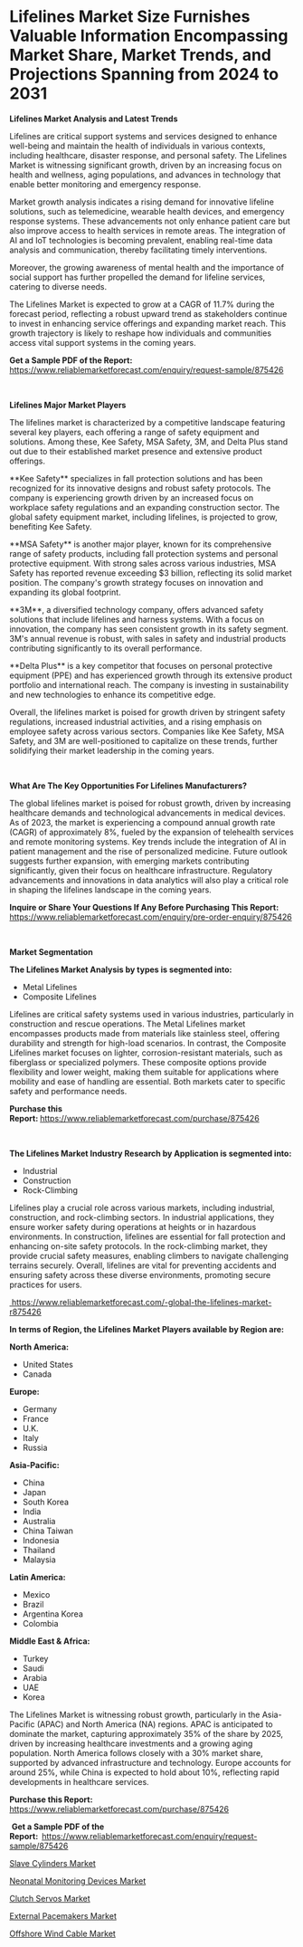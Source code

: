 <p><h1>Lifelines Market Size Furnishes Valuable Information Encompassing Market Share, Market Trends, and Projections Spanning from 2024 to 2031</h1></p><p><strong>Lifelines Market Analysis and Latest Trends</strong></p>
<p><p>Lifelines are critical support systems and services designed to enhance well-being and maintain the health of individuals in various contexts, including healthcare, disaster response, and personal safety. The Lifelines Market is witnessing significant growth, driven by an increasing focus on health and wellness, aging populations, and advances in technology that enable better monitoring and emergency response.</p><p>Market growth analysis indicates a rising demand for innovative lifeline solutions, such as telemedicine, wearable health devices, and emergency response systems. These advancements not only enhance patient care but also improve access to health services in remote areas. The integration of AI and IoT technologies is becoming prevalent, enabling real-time data analysis and communication, thereby facilitating timely interventions.</p><p>Moreover, the growing awareness of mental health and the importance of social support has further propelled the demand for lifeline services, catering to diverse needs. </p><p>The Lifelines Market is expected to grow at a CAGR of 11.7% during the forecast period, reflecting a robust upward trend as stakeholders continue to invest in enhancing service offerings and expanding market reach. This growth trajectory is likely to reshape how individuals and communities access vital support systems in the coming years.</p></p>
<p><strong>Get a Sample PDF of the Report:&nbsp;</strong> <a href="https://www.reliablemarketforecast.com/enquiry/request-sample/875426">https://www.reliablemarketforecast.com/enquiry/request-sample/875426</a></p>
<p>&nbsp;</p>
<p><strong>Lifelines Major Market Players</strong></p>
<p><p>The lifelines market is characterized by a competitive landscape featuring several key players, each offering a range of safety equipment and solutions. Among these, Kee Safety, MSA Safety, 3M, and Delta Plus stand out due to their established market presence and extensive product offerings.</p><p>**Kee Safety** specializes in fall protection solutions and has been recognized for its innovative designs and robust safety protocols. The company is experiencing growth driven by an increased focus on workplace safety regulations and an expanding construction sector. The global safety equipment market, including lifelines, is projected to grow, benefiting Kee Safety.</p><p>**MSA Safety** is another major player, known for its comprehensive range of safety products, including fall protection systems and personal protective equipment. With strong sales across various industries, MSA Safety has reported revenue exceeding $3 billion, reflecting its solid market position. The company's growth strategy focuses on innovation and expanding its global footprint.</p><p>**3M**, a diversified technology company, offers advanced safety solutions that include lifelines and harness systems. With a focus on innovation, the company has seen consistent growth in its safety segment. 3M's annual revenue is robust, with sales in safety and industrial products contributing significantly to its overall performance.</p><p>**Delta Plus** is a key competitor that focuses on personal protective equipment (PPE) and has experienced growth through its extensive product portfolio and international reach. The company is investing in sustainability and new technologies to enhance its competitive edge.</p><p>Overall, the lifelines market is poised for growth driven by stringent safety regulations, increased industrial activities, and a rising emphasis on employee safety across various sectors. Companies like Kee Safety, MSA Safety, and 3M are well-positioned to capitalize on these trends, further solidifying their market leadership in the coming years.</p></p>
<p>&nbsp;</p>
<p><strong>What Are The Key Opportunities For Lifelines Manufacturers?</strong></p>
<p><p>The global lifelines market is poised for robust growth, driven by increasing healthcare demands and technological advancements in medical devices. As of 2023, the market is experiencing a compound annual growth rate (CAGR) of approximately 8%, fueled by the expansion of telehealth services and remote monitoring systems. Key trends include the integration of AI in patient management and the rise of personalized medicine. Future outlook suggests further expansion, with emerging markets contributing significantly, given their focus on healthcare infrastructure. Regulatory advancements and innovations in data analytics will also play a critical role in shaping the lifelines landscape in the coming years.</p></p>
<p><strong>Inquire or Share Your Questions If Any Before Purchasing This Report:</strong> <a href="https://www.reliablemarketforecast.com/enquiry/pre-order-enquiry/875426">https://www.reliablemarketforecast.com/enquiry/pre-order-enquiry/875426</a></p>
<p>&nbsp;</p>
<p><strong>Market Segmentation</strong></p>
<p><strong>The Lifelines Market Analysis by types is segmented into:</strong></p>
<p><ul><li>Metal Lifelines</li><li>Composite Lifelines</li></ul></p>
<p><p>Lifelines are critical safety systems used in various industries, particularly in construction and rescue operations. The Metal Lifelines market encompasses products made from materials like stainless steel, offering durability and strength for high-load scenarios. In contrast, the Composite Lifelines market focuses on lighter, corrosion-resistant materials, such as fiberglass or specialized polymers. These composite options provide flexibility and lower weight, making them suitable for applications where mobility and ease of handling are essential. Both markets cater to specific safety and performance needs.</p></p>
<p><strong>Purchase this Report:&nbsp;</strong><a href="https://www.reliablemarketforecast.com/purchase/875426">https://www.reliablemarketforecast.com/purchase/875426</a></p>
<p>&nbsp;</p>
<p><strong>The Lifelines Market Industry Research by Application is segmented into:</strong></p>
<p><ul><li>Industrial</li><li>Construction</li><li>Rock-Climbing</li></ul></p>
<p><p>Lifelines play a crucial role across various markets, including industrial, construction, and rock-climbing sectors. In industrial applications, they ensure worker safety during operations at heights or in hazardous environments. In construction, lifelines are essential for fall protection and enhancing on-site safety protocols. In the rock-climbing market, they provide crucial safety measures, enabling climbers to navigate challenging terrains securely. Overall, lifelines are vital for preventing accidents and ensuring safety across these diverse environments, promoting secure practices for users.</p></p>
<p><a href="https://www.reliablemarketforecast.com/-global-the-lifelines-market-r875426">&nbsp;https://www.reliablemarketforecast.com/-global-the-lifelines-market-r875426</a></p>
<p><strong>In terms of Region, the Lifelines Market Players available by Region are:</strong></p>
<p>
    <p> <strong> North America: </strong>
        <ul>
            <li>United States</li>
            <li>Canada</li>
        </ul>
        </p> 
    <p> <strong> Europe: </strong>
        <ul>
            <li>Germany</li>
            <li>France</li>
            <li>U.K.</li>
            <li>Italy</li>
            <li>Russia</li>
        </ul>
        </p> 
    <p> <strong> Asia-Pacific: </strong>
        <ul>
            <li>China</li>
            <li>Japan</li>
            <li>South Korea</li>
            <li>India</li>
            <li>Australia</li>
            <li>China Taiwan</li>
            <li>Indonesia</li>
            <li>Thailand</li>
            <li>Malaysia</li>
        </ul>
        </p> 
    <p> <strong> Latin America: </strong>
        <ul>
            <li>Mexico</li>
            <li>Brazil</li>
            <li>Argentina Korea</li>
            <li>Colombia</li>
        </ul>
        </p> 
    <p> <strong> Middle East & Africa: </strong>
        <ul>
            <li>Turkey</li>
            <li>Saudi</li>
            <li>Arabia</li>
            <li>UAE</li>
            <li>Korea</li>
        </ul>
    </p>
    </p>
<p><p>The Lifelines Market is witnessing robust growth, particularly in the Asia-Pacific (APAC) and North America (NA) regions. APAC is anticipated to dominate the market, capturing approximately 35% of the share by 2025, driven by increasing healthcare investments and a growing aging population. North America follows closely with a 30% market share, supported by advanced infrastructure and technology. Europe accounts for around 25%, while China is expected to hold about 10%, reflecting rapid developments in healthcare services.</p></p>
<p><strong>Purchase this Report: </strong><a href="https://www.reliablemarketforecast.com/purchase/875426">https://www.reliablemarketforecast.com/purchase/875426</a></p>
<p>&nbsp;<strong>Get a Sample PDF of the Report:&nbsp;&nbsp;</strong><a href="https://www.reliablemarketforecast.com/enquiry/request-sample/875426">https://www.reliablemarketforecast.com/enquiry/request-sample/875426</a></p>
<p><strong></strong></p>
<p><p><a href="https://www.linkedin.com/pulse/global-slave-cylinders-industry-analysis-report-market-size-u6w2f?trackingId=JzmWdFgMS6iMG1raXlW3vw%3D%3D">Slave Cylinders Market</a></p><p><a href="https://www.linkedin.com/pulse/booming-neonatal-monitoring-devices-market-sector-analysis-j8y3e?trackingId=fFQVu%2FXYTR6vyCp5qzy7jQ%3D%3D">Neonatal Monitoring Devices Market</a></p><p><a href="https://www.linkedin.com/pulse/clutch-servos-industry-analysis-report-its-market-size-growing-ktd8f?trackingId=7xqo2TaDQji1Cytp%2BQeI%2FQ%3D%3D">Clutch Servos Market</a></p><p><a href="https://www.linkedin.com/pulse/global-external-pacemakers-market-opportunities-forecast-vvzze?trackingId=%2FDV32OClRCCnO%2BJ4wkUS8Q%3D%3D">External Pacemakers Market</a></p><p><a href="https://www.linkedin.com/pulse/offshore-wind-cable-market-strategic-insights-product-evolution-zkywc?trackingId=aGZPEwTWR4%2B1w0DyrVzt7w%3D%3D">Offshore Wind Cable Market</a></p></p>